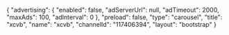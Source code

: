 {
    "advertising": {
        "enabled": false,
        "adServerUrl": null,
        "adTimeout": 2000,
        "maxAds": 100,
        "adInterval": 0
    },
    "preload": false,
    "type": "carousel",
    "title": "xcvb",
    "name": "xcvb",
    "channelId": "117406394",
    "layout": "bootstrap"
}